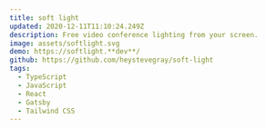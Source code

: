 ```yaml
---
title: soft light
updated: 2020-12-11T11:10:24.249Z
description: Free video conference lighting from your screen.
image: assets/softlight.svg
demo: https://softlight.**dev**/
github: https://github.com/heystevegray/soft-light
tags:
  - TypeScript
  - JavaScript
  - React
  - Gatsby
  - Tailwind CSS
---
```

